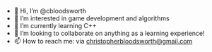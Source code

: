 - 👋 Hi, I’m @cbloodsworth
- 👀 I’m interested in game development and algorithms
- 🌱 I’m currently learning C++
- 💞️ I’m looking to collaborate on anything as a learning experience!
- 📫 How to reach me: via christopherbloodsworth@gmail.com

<!---
cbloodsworth/cbloodsworth is a ✨ special ✨ repository because its `README.md` (this file) appears on your GitHub profile.
You can click the Preview link to take a look at your changes.
--->
